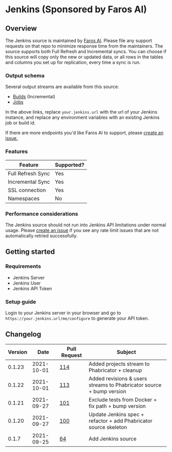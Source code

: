 # Jenkins (Sponsored by Faros AI)

## Overview

The Jenkins source is maintained by [Faros AI](https://github.com/faros-ai/airbyte-connectors/tree/main/sources/jenkins-source). Please file any support requests on that repo to minimize response time from the maintainers. The source supports both Full Refresh and Incremental syncs. You can choose if this source will copy only the new or updated data, or all rows in the tables and columns you set up for replication, every time a sync is run.

### Output schema

Several output streams are available from this source:

* [Builds](https://your.jenkins.url/job/$JOB\_NAME/$BUILD\_NUMBER/api/json?pretty=true) (Incremental)
* [Jobs](https://your.jenkins.url/job/$JOB\_NAME/api/json?pretty=true)

In the above links, replace `your.jenkins.url` with the url of your Jenkins instance, and replace any environment variables with an existing Jenkins job or build id.

If there are more endpoints you'd like Faros AI to support, please [create an issue.](https://github.com/faros-ai/airbyte-connectors/issues/new)

### Features

| Feature           | Supported? |
| ----------------- | ---------- |
| Full Refresh Sync | Yes        |
| Incremental Sync  | Yes        |
| SSL connection    | Yes        |
| Namespaces        | No         |

### Performance considerations

The Jenkins source should not run into Jenkins API limitations under normal usage. Please [create an issue](https://github.com/faros-ai/airbyte-connectors/issues/new) if you see any rate limit issues that are not automatically retried successfully.

## Getting started

### Requirements

* Jenkins Server
* Jenkins User
* Jenkins API Token

### Setup guide

Login to your Jenkins server in your browser and go to `https://your.jenkins.url/me/configure` to generate your API token.

## Changelog

| Version | Date       | Pull Request                                                   | Subject                                                              |
| ------- | ---------- | -------------------------------------------------------------- | -------------------------------------------------------------------- |
| 0.1.23  | 2021-10-01 | [114](https://github.com/faros-ai/airbyte-connectors/pull/114) | Added projects stream to Phabricator + cleanup                       |
| 0.1.22  | 2021-10-01 | [113](https://github.com/faros-ai/airbyte-connectors/pull/113) | Added revisions & users streams to Phabricator source + bump version |
| 0.1.21  | 2021-09-27 | [101](https://github.com/faros-ai/airbyte-connectors/pull/101) | Exclude tests from Docker + fix path + bump version                  |
| 0.1.20  | 2021-09-27 | [100](https://github.com/faros-ai/airbyte-connectors/pull/100) | Update Jenkins spec + refactor + add Phabricator source skeleton     |
| 0.1.7   | 2021-09-25 | [64](https://github.com/faros-ai/airbyte-connectors/pull/64)   | Add Jenkins source                                                   |
